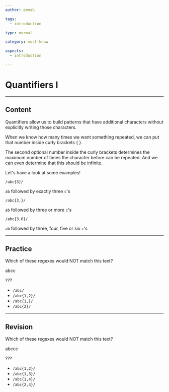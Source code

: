 ```yaml
---
author: emmab

tags:
  - introduction

type: normal

category: must-know

aspects:
  - introduction

---
```


# Quantifiers I

---
## Content

Quantifiers allow us to build patterns that have additional characters without explicitly writing those characters.

When we know how many times we want something repeated, we can put that number inside curly brackets { }. 

The second optional number inside the curly brackets determines the maximum number of times the character before can be repeated. And we can even determine that this should be infinite.

Let's have a look at some examples!

```
/abc{3}/
```
 
`ab` followed by exactly three `c`'s

```
/abc{3,}/
```   
    
`ab` followed by three or more `c`'s

```
/abc{3,6}/
```
    
`ab` followed by three, four, five or six `c`'s

---
## Practice

Which of these regexes would NOT match this text?

abcc

???

* `/abc/`
* `/abc{1,2}/`
* `/abc{1,}/`
* `/abc{2}/`



---
## Revision

Which of these regexes would NOT match this text?

abccc

???

* `/abc{1,2}/`
* `/abc{1,3}/`
* `/abc{1,4}/`
* `/abc{2,4}/`
